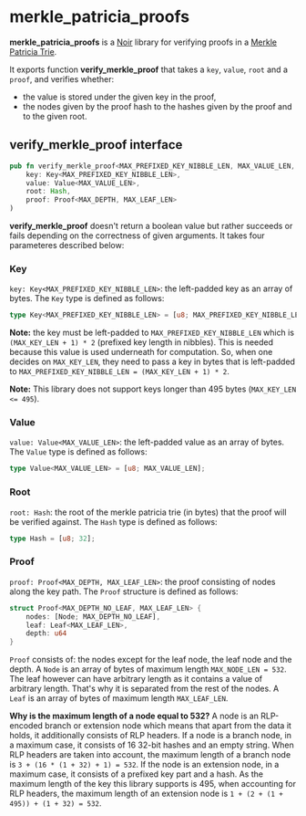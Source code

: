 # merkle_patricia_proofs

**merkle_patricia_proofs** is a [Noir](https://noir-lang.org) library for verifying proofs in a [Merkle Patricia Trie](https://ethereum.org/en/developers/docs/data-structures-and-encoding/patricia-merkle-trie/).

It exports function **verify_merkle_proof** that takes a `key`, `value`, `root` and a `proof`, and 
verifies whether:
- the value is stored under the given key in the proof,
- the nodes given by the proof hash to the hashes given by the proof and to the given root.

## verify_merkle_proof interface

```rust
pub fn verify_merkle_proof<MAX_PREFIXED_KEY_NIBBLE_LEN, MAX_VALUE_LEN, MAX_DEPTH, MAX_LEAF_LEN>(
    key: Key<MAX_PREFIXED_KEY_NIBBLE_LEN>,
    value: Value<MAX_VALUE_LEN>,
    root: Hash,
    proof: Proof<MAX_DEPTH, MAX_LEAF_LEN>
)
```
**verify_merkle_proof** doesn't return a boolean value but rather succeeds or fails depending on the correctness of given arguments. It takes four parameteres described below:

### Key 
`key: Key<MAX_PREFIXED_KEY_NIBBLE_LEN>`: the left-padded key as an array of bytes. The `Key` type is defined as follows: 

```rust
type Key<MAX_PREFIXED_KEY_NIBBLE_LEN> = [u8; MAX_PREFIXED_KEY_NIBBLE_LEN];
```

**Note:** the key must be left-padded to `MAX_PREFIXED_KEY_NIBBLE_LEN` which is `(MAX_KEY_LEN + 1) * 2` (prefixed key length in nibbles). This is needed because this value is used underneath for computation. So, when one decides on `MAX_KEY_LEN`, they need to pass a key in bytes that is left-padded to `MAX_PREFIXED_KEY_NIBBLE_LEN = (MAX_KEY_LEN + 1) * 2`.

**Note:** This library does not support keys longer than 495 bytes (`MAX_KEY_LEN <= 495`).

### Value
`value: Value<MAX_VALUE_LEN>`: the left-padded value as an array of bytes. The `Value` type is defined as follows:

```rust
type Value<MAX_VALUE_LEN> = [u8; MAX_VALUE_LEN];
```

### Root
`root: Hash`: the root of the merkle patricia trie (in bytes) that the proof will be verified against. The `Hash` type is defined as follows:

```rust
type Hash = [u8; 32];
```

### Proof
`proof: Proof<MAX_DEPTH, MAX_LEAF_LEN>`: the proof consisting of nodes along the key path. The `Proof` structure is defined as follows:

```rust
struct Proof<MAX_DEPTH_NO_LEAF, MAX_LEAF_LEN> {
	nodes: [Node; MAX_DEPTH_NO_LEAF],
	leaf: Leaf<MAX_LEAF_LEN>, 
	depth: u64
}
```

`Proof` consists of: the nodes except for the leaf node, the leaf node and the depth. A `Node` is an array of bytes of maximum length `MAX_NODE_LEN = 532`. The leaf however can have arbitrary length as it contains a value of arbitrary length. That's why it is separated from the rest of the nodes. A `Leaf` is an array of bytes of maximum length `MAX_LEAF_LEN`.

**Why is the maximum length of a node equal to 532?**
A node is an RLP-encoded branch or extension node which means that apart from the data it holds, it additionally consists of RLP headers. If a node is a branch node, in a maximum case, it consists of 16 32-bit hashes and an empty string. When RLP headers are taken into account, the maximum length of a branch node is `3 + (16 * (1 + 32) + 1) = 532`.
If the node is an extension node, in a maximum case, it consists of a prefixed key part and a hash. As the maximum length of the key this library supports is 495, when accounting for RLP headers, the maximum length of an extension node is `1 + (2 + (1 + 495)) + (1 + 32) = 532`.
